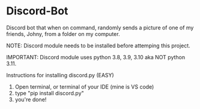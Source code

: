 # Discord-Bot
Discord bot that when on command, randomly sends a picture of one of my friends, Johny, from a folder on my computer.

NOTE: Discord module needs to be installed before attemping this project.

IMPORTANT: Discord module uses python 3.8, 3.9, 3.10 aka NOT python 3.11.

Instructions for installing discord.py (EASY)

1. Open terminal, or terminal of your IDE (mine is VS code)
2. type "pip install discord.py"
3. you're done!
